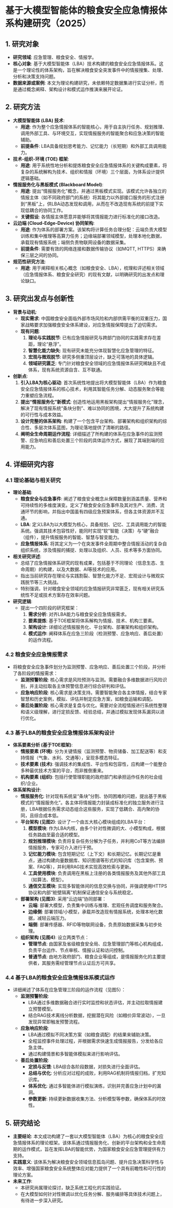  # 基于大模型智能体的粮食安全应急情报体系构建研究（2025）

## 1. 研究对象
- **研究领域**: 应急管理、粮食安全、情报学。
- **核心对象**: 基于大模型智能体（LBA）技术构建的粮食安全应急情报体系。这是一个理论性的体系架构，旨在解决粮食安全突发事件中的情报搜集、处理、分析和决策支持问题。
- **数据来源或案例**: 本文为理论构建研究，未依赖特定数据集进行实证分析，而是通过概念阐释、架构设计和模式运作推演来展开论证。

## 2. 研究方法
- **大模型智能体 (LBA) 技术**:
    - **用途**: 作为整个应急情报体系的智能核心，用于自主执行任务、规划推理、调用外部工具、与环境交互，实现情报服务的智能聚合和应急决策的智能辅助。
    - **前提条件**: LBA具备规划思考能力、记忆能力（长短期）和外部工具调用能力。
- **技术-组织-环境 (TOE) 框架**:
    - **用途**: 用于系统性地分析和提炼粮食安全应急情报体系的关键构成要素，将复杂的系统解构为技术、组织和情报（环境）三个层面，为体系设计提供逻辑基础。
- **情报服务化与黑板模式 (Blackboard Model)**:
    - **用途**: 提出“情报服务化”概念，并通过黑板模式实现。该模式允许各独立的情报主体（如不同政府部门的系统）将其能力以外部接口服务的形式注册到“黑板”上，供LBA动态发现和调用，从而在不改造现有系统的前提下实现低耦合的协同工作。
    - **关键假设**: 各情报主体愿意并能够将其情报能力进行标准化的接口改造。
- **云边端 (Cloud-Edge-Device) 协同架构**:
    - **用途**: 作为体系的部署方案。该架构将计算任务合理分配：云端负责大模型训练和集中推理等高算力任务；边缘端部署领域模型，处理本地化数据，承载现有情报系统；端侧负责物联网设备的数据采集。
    - **前提条件**: 需要有效的网络连接和数据传输协议（如MQTT, HTTPS）来确保三层之间的协同。
- **规范性研究方法**:
    - **用途**: 用于阐释相关核心概念（如粮食安全、LBA），梳理和评述相关领域（应急情报体系、粮食安全研究）的现有文献，以明确研究的出发点和理论缺口。

## 3. 研究出发点与创新性
- **背景与动机**:
    - **现实需求**: 中国粮食安全面临外部市场风险和内部供需平衡的双重压力，国家战略要求加强粮食安全体系建设，对应急情报保障提出了迫切需求。
    - **现有问题**:
        1.  **理论与实践脱节**: 已有应急情报研究与跨部门协同的实践需求存在差距，理论“悬浮”。
        2.  **智慧化能力缺失**: 现有研究未能充分体现智慧化应急管理的特征。
        3.  **宏观与微观脱节**: 研究多侧重顶层设计，缺乏可落地的具体逻辑。
        4.  **领域研究匮乏**: 专门针对粮食安全领域的应急情报体系研究稀缺且不成体系，现有系统资源自含、互不联通。
- **创新点**:
    1.  **引入LBA为核心驱动**: 首次系统性地提出将大模型智能体（LBA）作为粮食安全应急情报体系的核心技术，利用其智能任务分解、动态服务聚合等能力重塑应急流程。
    2.  **提出“情报服务化”新模式**: 创造性地运用黑板架构提出“情报服务化”理念，解决了现有情报系统“条块分割”、难以协同的困境，大大提升了系统构建的可行性与成本效益。
    3.  **设计完整的体系架构**: 构建了一个包含平台架构、部署架构和组织架构的综合性、多层次体系蓝图，为理论落地提供了清晰的路径。
    4.  **阐明全生命周期运作流程**: 详细描述了所构建的体系在应急事件的监测预警、应急响应和善后处置三个阶段的具体运作方式，展现了其端到端的应用能力。

## 4. 详细研究内容
### 4.1 理论基础与相关研究
- **理论基础**:
    - **粮食安全与应急事件**: 阐述了粮食安全概念从保障数量到涵盖质量、营养和可持续性的多维度演变。定义了粮食安全应急事件及其对生产、消费、流通环节的影响，并指出中国虽有四级应急预案体系，但各主体资源并不互通。
    - **LBA**: 定义LBA为以大模型为核心，具备规划、记忆、工具调用能力的智能系统。强调其技术包容性好，能同时实现“软”智能（决策）与“硬”融合（组件），提升情报服务的智能、智慧与智变能力。
    - **应急情报体系**: 将其定义为一个在突发事件全周期中整合情报活动的复杂自组织系统，涉及情报的捕捉、处理以及组织、人员、技术等多方面协同。
- **相关研究评述**:
    - 总结了应急情报体系研究的现有成果，包括基于不同理论（信息生态、生命周期）的构建，以及大数据、AI等技术的应用。
    - 指出当前研究存在理论与实践割裂、智慧化能力不足、宏观设计与微观实践脱节等三大挑战。
    - 特别强调，针对粮食安全领域的应急情报研究非常匮乏，现有相关研究系统性不足或技术方案存在效率问题。
- **研究逻辑**:
    - 提出一个四阶段的研究框架：
        1.  **需求分析**: 对齐LBA能力与粮食安全应急情报需求。
        2.  **要素提炼**: 基于TOE框架将体系解构为情报、技术、机构三要素。
        3.  **架构设计**: 详细论述情报服务化、平台架构、部署架构和组织架构。
        4.  **模式运作**: 阐释体系在应急三阶段（检测预警、应急响应、善后处置）的运作流程。

### 4.2 粮食安全应急情报需求
- 将粮食安全应急事件划分为监测预警、应急响应、善后处置三个阶段，并分析了各阶段的情报需求：
    - **监测预警阶段**: 核心需求是风险预测与监测。需要融合多维数据进行风险识别，并主动拉取各主体预警信息进行综合研判和评估。
    - **应急响应阶段**: 核心需求是决策支持。需要智能聚合各主体情报，结合专家智慧和历史案例，模拟、评估并制定应急方案，如粮食运输和调配。
    - **善后处置阶段**: 核心需求是复盘与优化。需要对全流程情报进行系统性整理和语义级理解，进行定损反馈、经验总结，并通过模拟发现体系漏洞以进行优化。

### 4.3 基于LBA的粮食安全应急情报体系架构设计
- **体系要素分析 (基于TOE框架)**:
    - **情报要素 (环境)**: 分为关键情报（监测预警、物资储备、加工配送等）和支持情报（气象、水利、交通等），呈现多模态特征。
    - **技术要素 (技术)**: 强调技术的集成性、平台性和包容性，应构建一个能整合多种最优技术方案的平台，而非推倒重来。
    - **机构要素 (组织)**: 包括行使管理职能的政府部门和承担运作任务的社会组织/企业。
- **体系架构设计**:
    - **情报服务化**: 针对现有系统呈“条块”分割、协同困难的问题，提出基于黑板模式的“情报服务化”。各主体将情报能力封装成标准化的独立服务进行注册，LBA根据任务需求动态组合这些服务，实现了低耦合、高内聚的协同，且综合成本低。
    - **平台架构 (见图2)**: 设计了一个由五大核心模块组成的LBA平台：
        1.  **模型模块**: 作为LBA内核，由多个针对性微调的大、小模型构成，根据任务路由至最合适的模型。
        2.  **规划推理模块**: 负责将复杂任务分解为子任务，并利用CoT等方法编排情报服务，专家可介入进行干预。
        3.  **记忆能力模块**: 包含短期记忆（上下文）和长期记忆。长期记忆是重点，通过构建向量数据库、知识图谱等形式的知识库（包含案例、预案、FAQ等），并利用RAG技术实现高效检索与更新。
        4.  **工具使用模块**: 负责调用在黑板上注册的各类情报服务及其他外部工具（如算法、模型）。
        5.  **通信交互模块**: 实现多智能体间的信息交换与协同，并强调使用HTTPS协议和内部“舱壁隔离”机制保证通信安全与系统稳定。
    - **部署架构 (见图3)**: 采用“云边端”协同部署：
        - **云端**: 部署大模型，负责集中训练与推理、宏观任务调度和服务聚合。
        - **边缘侧**: 部署领域/小模型，承载并改造现有情报系统，处理本地化数据，减轻云端压力。
        - **端侧**: 部署传感器、RFID等物联网设备，负责原始数据采集与初步处理。
    - **组织架构 (见图4)**: 设立两类节点：
        - **管理节点**: 由国家及省级粮食安全局、应急管理部门等核心机构组成，负责平台运作、节点审核、情报认证和访问控制。
        - **普通节点**: 由地方政府部门、粮食企业等组成，是情报服务化的主要提供者，其服务需经管理节点认证后方可共享。

### 4.4 基于LBA的粮食安全应急情报体系模式运作
- 详细阐述了体系在应急管理三阶段的运作流程（见图5）：
    - **监测预警阶段**:
        - LBA通过多维数据融合进行实时监控和状态评估，并主动拉取情报建立预警模型。
        - 结合RAG技术离线分析数据，挖掘潜在风险（如粮价异常波动），一旦发现异常即触发预警流程。
    - **应急响应阶段**:
        - LBA通过模拟不同决策方案（如粮食调配）的结果来辅助决策。
        - 全程监控事件处理过程，并根据需求快速生成情报报告，分发给各应急主体。
        - 通过构建情景和多智能体模拟来进行影响评估。
    - **善后处置阶段**:
        - **定损与反馈**: LBA综合各阶段数据，对损失进行全面评估。
        - **总结与优化**: 分析应对过程的成败，利用RAG机制将情报归档，扩充知识库。
        - **体系优化**: 通过多智能体进行模拟演练，识别并完善应急计划中的漏洞。
        - **参数更新**: 持续更新数据收集方法、分析模型等参数，确保体系的时效性。

## 5. 研究结论
- **主要结论**: 本文成功构建了一套以大模型智能体（LBA）为核心的粮食安全应急情报体系的理论框架。该体系通过情报服务化、创新的平台架构和全生命周期的运作模式，旨在发挥LBA的智能优势，为国家粮食安全应急管理提供有力支持。
- **实践意义**: 该体系为解决粮食安全领域信息孤岛问题、提升应急决策科学性与效率、增强国家粮食安全系统整体应对能力提供了一个具有前瞻性和可行性的理论方案。
- **未来工作**:
    - 本研究尚属理论探讨，缺乏系统工程化的实践验证。
    - 在大模型如何针对性微调以优化任务分解、服务编排等具体技术问题上，有待进一步深入研究。